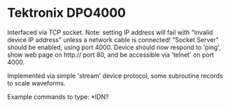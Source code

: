 
Tektronix DPO4000
========================================

Interfaced via TCP socket.
Note: setting IP address will fail with "Invalid device IP address" unless a network cable is connected!
"Socket Server" should be enabled, using port 4000.
Device should now respond to 'ping', show web page on http:// port 80, and be accessible via 'telnet' on port 4000.

Implemented via simple 'stream' device protocol,
some subroutine records to scale waveforms.

Example commands to type:
 *IDN?


